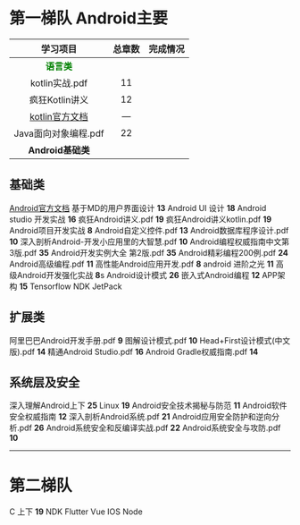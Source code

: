 # 第一梯队 **Android主要**

|                          学习项目                          | 总章数 | 完成情况 |
| :--------------------------------------------------------: | :----: | :------: |
|        <span style='color:green'>**语言类**</span>         |        |          |
|                       kotlin实战.pdf                       |   11   |          |
|                       疯狂Kotlin讲义                       |   12   |          |
| [kotlin官方文档](https://www.kotlincn.net/docs/reference/) |   —    |          |
|                    Java面向对象编程.pdf                    |   22   |          |
|                     **Android基础类**                      |        |          |




## 基础类
[Android官方文档](https://developer.android.com/guide/?hl=zh-cn)
基于MD的用户界面设计 **13**
Android UI 设计  **18**
Android studio 开发实战  **16**
疯狂Android讲义.pdf  **19**
疯狂Android讲义kotlin.pdf  **19**
Android项目开发实战  **8**
Android自定义控件.pdf    **13**
Android数据库程序设计.pdf   **10**
深入剖析Android-开发小应用里的大智慧.pdf **10** 
Android编程权威指南中文第3版.pdf **35** 
Android开发实例大全 第2版.pdf **35** 
Android精彩编程200例.pdf **24**
Android高级编程.pdf **11**
高性能Android应用开发.pdf **8** 
android 进阶之光 **11**
高级Android开发强化实战  **8**s
Android设计模式  **26**
嵌入式Android编程    **12**
APP架构  **15**
Tensorflow
NDK
JetPack

## 扩展类
  阿里巴巴Android开发手册.pdf **9**
  图解设计模式.pdf **10** 
  Head+First设计模式(中文版).pdf  **14**
  精通Android Studio.pdf **16** 
  Android Gradle权威指南.pdf **14** 

## 系统层及安全
深入理解Android上下  **25**
Linux    **19**
Android安全技术揭秘与防范    **11**
Android软件安全权威指南  **12**
深入剖析Android系统.pdf **21** 
Android应用安全防护和逆向分析.pdf **26** 
Android系统安全和反编译实战.pdf **22**
Android系统安全与攻防.pdf **10**

---

# 第二梯队
C 上下   **19**
NDK
Flutter
Vue
IOS
Node